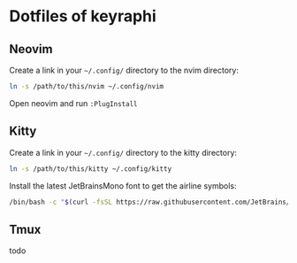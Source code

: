 # Dotfiles of keyraphi

## Neovim
Create a link in your `~/.config/` directory to the nvim directory:
```bash
ln -s /path/to/this/nvim ~/.config/nvim
```
Open neovim and run `:PlugInstall`

## Kitty
Create a link in your `~/.config/` directory to the kitty directory:
```bash
ln -s /path/to/this/kitty ~/.config/kitty
```

Install the latest JetBrainsMono font to get the airline symbols:
```bash
/bin/bash -c "$(curl -fsSL https://raw.githubusercontent.com/JetBrains/JetBrainsMono/master/install_manual.sh)"
```

## Tmux
todo

